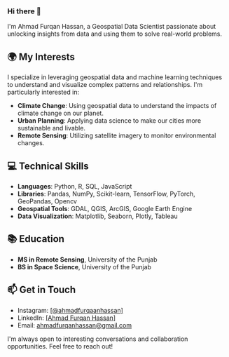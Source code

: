 ### Hi there 👋

I'm Ahmad Furqan Hassan, a Geospatial Data Scientist passionate about unlocking insights from data and using them to solve real-world problems.

## 🌍 My Interests

I specialize in leveraging geospatial data and machine learning techniques to understand and visualize complex patterns and relationships. I'm particularly interested in:

- **Climate Change**: Using geospatial data to understand the impacts of climate change on our planet.
- **Urban Planning**: Applying data science to make our cities more sustainable and livable.
- **Remote Sensing**: Utilizing satellite imagery to monitor environmental changes.

## 💻 Technical Skills

- **Languages**: Python, R, SQL, JavaScript
- **Libraries**: Pandas, NumPy, Scikit-learn, TensorFlow, PyTorch, GeoPandas, Opencv
- **Geospatial Tools**: GDAL, QGIS, ArcGIS, Google Earth Engine
- **Data Visualization**: Matplotlib, Seaborn, Plotly, Tableau

## 📚 Education

- **MS in Remote Sensing**, University of the Punjab
- **BS in Space Science**, University of the Punjab

<!--
## 📈 Recent Projects

- [Predicting Climate Change Impact on Crop Yields]
- [Urban Heat Island Effect Analysis]
- [Satellite Imagery Analysis for Deforestation Detection]
-->

## 📫 Get in Touch

- Instagram: [[@ahmadfurqaanhassan]](https://instagram.com/ahmadfurqaanhassan?igshid=OGQ5ZDc2ODk2ZA==)
- LinkedIn: [[Ahmad Furqan Hassan]](https://www.linkedin.com/in/ahmad-furqan-hassan/)
- Email: ahmadfurqanhassan@gmail.com

I'm always open to interesting conversations and collaboration opportunities. Feel free to reach out!
<!--
**AFurqanHassan/AFurqanHassan** is a ✨ _special_ ✨ repository because its `README.md` (this file) appears on your GitHub profile.

Here are some ideas to get you started:

- 🔭 I’m currently working on ...
- 🌱 I’m currently learning ...
- 👯 I’m looking to collaborate on ...
- 🤔 I’m looking for help with ...
- 💬 Ask me about ...
- 📫 How to reach me: ...
- 😄 Pronouns: ...
- ⚡ Fun fact: ...
-->
